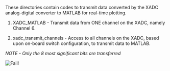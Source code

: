 These directories contain codes to transmit data converted by the XADC analog-digital converter to MATLAB for real-time plotting. 

1) XADC_MATLAB - Transmit data from ONE channel on the XADC, namely Channel 6.

2) xadc_transmit_channels - Access to all channels on the XADC, based upon on-board switch configuration, to transmit data to MATLAB.



*NOTE - Only the 8 most significant bits are transferred*

![Fail!](https://github.com/brady-ryan/basys3_fpga/tree/main/xadc_data_transmission/unnamed.jpg?raw=true)
